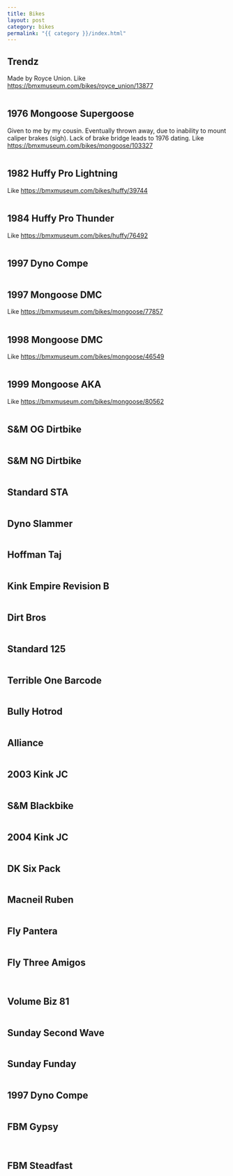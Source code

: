 ```yaml
---
title: Bikes
layout: post
category: bikes
permalink: "{{ category }}/index.html"
---
```


<div class="card">
  <div class="card__content">

## Trendz

Made by Royce Union. Like <a href="https://bmxmuseum.com/bikes/royce_union/13877">https://bmxmuseum.com/bikes/royce_union/13877</a>

  </div>
  <div class="card__image">
    <img src="/img/bikes/bikes-001-trendz.jpg" loading="lazy" alt="">
  </div>
</div>

<div class="card">
  <div class="card__content">

## 1976 Mongoose Supergoose

Given to me by my cousin. Eventually thrown away, due to inability to mount caliper brakes (sigh). Lack of brake bridge leads to 1976 dating. Like <a href="https://bmxmuseum.com/bikes/mongoose/103327">https://bmxmuseum.com/bikes/mongoose/103327</a>

  </div>
  <div class="card__image">
    <img src="/img/bikes/bikes-000.jpg" loading="lazy" alt="">
  </div>
</div>

<div class="card">
  <div class="card__content">

## 1982 Huffy Pro Lightning

Like <a href="https://bmxmuseum.com/bikes/huffy/39744">https://bmxmuseum.com/bikes/huffy/39744</a>

  </div>
  <div class="card__image">
    <img src="/img/bikes/bikes-003-pro-lightning.jpg" loading="lazy" alt="">
  </div>
</div>

<div class="card">
  <div class="card__content">

## 1984 Huffy Pro Thunder

Like <a href="https://bmxmuseum.com/bikes/huffy/76492">https://bmxmuseum.com/bikes/huffy/76492</a>

  </div>
  <div class="card__image">
    <img src="/img/bikes/bikes-004-pro-thunder.jpg" loading="lazy" alt="">
  </div>
</div>

<div class="card">
  <div class="card__content">

## 1997 Dyno Compe

  </div>
  <div class="card__image">
    <img src="/img/bikes/bikes-005-dyno-compe.jpg" loading="lazy" alt="">
  </div>
</div>

<div class="card">
  <div class="card__content">

## 1997 Mongoose DMC

Like <a href="https://bmxmuseum.com/bikes/mongoose/77857">https://bmxmuseum.com/bikes/mongoose/77857</a>

  </div>
  <div class="card__image">
    <img src="/img/bikes/bikes-006-dmc.jpg" loading="lazy" alt="">
  </div>
</div>

<div class="card">
  <div class="card__content">

## 1998 Mongoose DMC

Like <a href="https://bmxmuseum.com/bikes/mongoose/46549">https://bmxmuseum.com/bikes/mongoose/46549</a>

  </div>
  <div class="card__image">
    <img src="/img/bikes/bikes-000.jpg" loading="lazy" alt="">
  </div>
</div>

<div class="card">
  <div class="card__content">

## 1999 Mongoose AKA

Like <a href="https://bmxmuseum.com/bikes/mongoose/80562">https://bmxmuseum.com/bikes/mongoose/80562</a>

  </div>
  <div class="card__image">
    <img src="/img/bikes/bikes-000.jpg" loading="lazy" alt="">
  </div>
</div>

<div class="card">
  <div class="card__content">

## S&M OG Dirtbike

  </div>
  <div class="card__image">
    <img src="/img/bikes/bikes-009-og-dirtbike.jpg" loading="lazy" alt="">
  </div>
</div>

<div class="card">
  <div class="card__content">

## S&M NG Dirtbike

  </div>
  <div class="card__image">
    <img src="/img/bikes/bikes-000.jpg" loading="lazy" alt="">
  </div>
</div>

<div class="card">
  <div class="card__content">

## Standard STA

  </div>
  <div class="card__image">
    <img src="/img/bikes/bikes-011-sta.jpg" loading="lazy" alt="">
  </div>
</div>

<div class="card">
  <div class="card__content">

## Dyno Slammer

  </div>
  <div class="card__image">
    <img src="/img/bikes/bikes-000.jpg" loading="lazy" alt="">
  </div>
</div>

<div class="card">
  <div class="card__content">

## Hoffman Taj

  </div>
  <div class="card__image">
    <img src="/img/bikes/bikes-012-taj.jpg" loading="lazy" alt="">
  </div>
</div>

<div class="card">
  <div class="card__content">

## Kink Empire Revision B

  </div>
  <div class="card__image">
    <img src="/img/bikes/bikes-013-rev-b.jpg" loading="lazy" alt="">
  </div>
</div>

<div class="card">
  <div class="card__content">

## Dirt Bros

  </div>
  <div class="card__image">
    <img src="/img/bikes/bikes-000.jpg" loading="lazy" alt="">
  </div>
</div>

<div class="card">
  <div class="card__content">

## Standard 125

  </div>
  <div class="card__image">
    <img src="/img/bikes/bikes-000.jpg" loading="lazy" alt="">
  </div>
</div>

<div class="card">
  <div class="card__content">

## Terrible One Barcode

  </div>
  <div class="card__image">
    <img src="/img/bikes/bikes-000.jpg" loading="lazy" alt="">
  </div>
</div>

<div class="card">
  <div class="card__content">

## Bully Hotrod

  </div>
  <div class="card__image">
    <img src="/img/bikes/bikes-000.jpg" loading="lazy" alt="">
  </div>
</div>

<div class="card">
  <div class="card__content">

## Alliance

  </div>
  <div class="card__image">
    <img src="/img/bikes/bikes-000.jpg" loading="lazy" alt="">
  </div>
</div>

<div class="card">
  <div class="card__content">

## 2003 Kink JC

  </div>
  <div class="card__image">
    <img src="/img/bikes/bikes-019-jc-2003.jpg" loading="lazy" alt="">
  </div>
</div>

<div class="card">
  <div class="card__content">

## S&M Blackbike

  </div>
  <div class="card__image">
    <img src="/img/bikes/bikes-020-blackbike.jpg" loading="lazy" alt="">
  </div>
</div>

<div class="card">
  <div class="card__content">

## 2004 Kink JC

  </div>
  <div class="card__image">
    <img src="/img/bikes/bikes-021-jc-2004.jpg" loading="lazy" alt="">
  </div>
</div>

<div class="card">
  <div class="card__content">

## DK Six Pack

  </div>
  <div class="card__image">
    <img src="/img/bikes/bikes-022-six-pack.jpg" loading="lazy" alt="">
  </div>
</div>

<div class="card">
  <div class="card__content">

## Macneil Ruben

  </div>
  <div class="card__image">
    <img src="/img/bikes/bikes-000.jpg" loading="lazy" alt="">
  </div>
</div>

<div class="card">
  <div class="card__content">

## Fly Pantera

  </div>
  <div class="card__image">
    <img src="/img/bikes/bikes-024-pantera.jpg" loading="lazy" alt="">
  </div>
</div>

<div class="card">
  <div class="card__content">

## Fly Three Amigos

  </div>
  <div class="card__image">
    <img src="/img/bikes/bikes-025-3-amigos-01.jpg" loading="lazy" alt="">
    <img src="/img/bikes/bikes-025-3-amigos-02.jpg" loading="lazy" alt="">
    <img src="/img/bikes/bikes-025-3-amigos-03.jpg" loading="lazy" alt="">
    <img src="/img/bikes/bikes-025-3-amigos-04.jpg" loading="lazy" alt="">
  </div>
</div>

<div class="card">
  <div class="card__content">

## Volume Biz 81

  </div>
  <div class="card__image">
    <img src="/img/bikes/bikes-000.jpg" loading="lazy" alt="">
  </div>
</div>

<div class="card">
  <div class="card__content">

## Sunday Second Wave

  </div>
  <div class="card__image">
    <img src="/img/bikes/bikes-027-second-wave.jpg" loading="lazy" alt="">
  </div>
</div>

<div class="card">
  <div class="card__content">

## Sunday Funday

  </div>
  <div class="card__image">
    <img src="/img/bikes/bikes-028-funday.jpg" loading="lazy" alt="">
  </div>
</div>

<div class="card">
  <div class="card__content">

## 1997 Dyno Compe

  </div>
  <div class="card__image">
    <img src="/img/bikes/bikes-029-dyno-compe.jpg" loading="lazy" alt="">
  </div>
</div>

<div class="card">
  <div class="card__content">

## FBM Gypsy

  </div>
  <div class="card__image">
    <img src="/img/bikes/bikes-030-gypsy-01.jpg" loading="lazy" alt="">
    <img src="/img/bikes/bikes-030-gypsy-02.jpg" loading="lazy" alt="">
  </div>
</div>

<div class="card">
  <div class="card__content">

## FBM Steadfast

  </div>
  <div class="card__image">
    <img src="/img/bikes/bikes-000.jpg" loading="lazy" alt="">
  </div>
</div>

